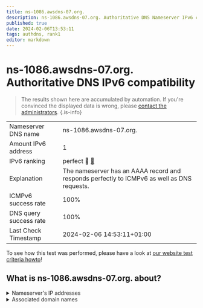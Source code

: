 ```yaml
---
title: ns-1086.awsdns-07.org.
description: ns-1086.awsdns-07.org. Authoritative DNS Nameserver IPv6 compatibility
published: true
date: 2024-02-06T13:53:11
tags: authdns, rank1
editor: markdown
---
```


# ns-1086.awsdns-07.org. Authoritative DNS IPv6 compatibility

> The results shown here are accumulated by automation. If you're convinced the displayed data is wrong, please [contact the administrators](/howto/chat). 
{.is-info}




|   |   |
| - | - |
| Nameserver DNS name | ns-1086.awsdns-07.org.
| Amount IPv6 address | 1
| IPv6 ranking | perfect :1st_place_medal: [🔗](/howto/ranking) |
| Explanation | The nameserver has an AAAA record and responds perfectly to ICMPv6 as well as DNS requests. |
| ICMPv6 success rate | 100%|
| DNS query success rate | 100% |
| Last Check Timestamp | 2024-02-06 14:53:11+01:00 |

To see how this test was performed, please have a look at [our website test criteria howto](/howto/testcriteria/authdns)!


## What is ns-1086.awsdns-07.org. about?




<details>
<summary>Nameserver's IP addresses</summary>

2600:9000:5304:3e00::1

</details>



<details>
<summary>Associated domain names</summary>

edition.cnn.com

</details>
